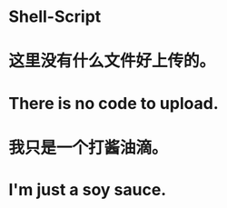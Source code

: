 # Shell-Script

# 这里没有什么文件好上传的。
# There is no code to upload.

# 我只是一个打酱油滴。
# I'm just a soy sauce.
